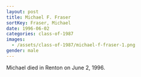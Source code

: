 ```yaml
---
layout: post
title: Michael F. Fraser
sortKey: Fraser, Michael
date: 1996-06-02
categories: class-of-1987
images:
  - /assets/class-of-1987/michael-f-fraser-1.png
gender: male
---
```

Michael died in Renton on June 2, 1996.
